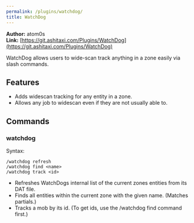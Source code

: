 ```yaml
---
permalink: /plugins/watchdog/
title: WatchDog
---
```


**Author:** atom0s<br/>
**Link:** [https://git.ashitaxi.com/Plugins/WatchDog](https://git.ashitaxi.com/Plugins/WatchDog)

WatchDog allows users to wide-scan track anything in a zone easily via slash commands.

## Features

  * Adds widescan tracking for any entity in a zone.
  * Allows any job to widescan even if they are not usually able to.

## Commands

### watchdog
Syntax:
```
/watchdog refresh
/watchdog find <name>
/watchdog track <id>
```
  * Refreshes WatchDogs internal list of the current zones entities from its DAT file.
  * Finds all entities within the current zone with the given name. (Matches partials.)
  * Tracks a mob by its id. (To get ids, use the /watchdog find command first.)